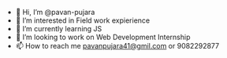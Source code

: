 - 👋 Hi, I’m @pavan-pujara
- 👀 I’m interested in Field work expierience
- 🌱 I’m currently learning JS
- 💞️ I’m looking to work on Web Development Internship
- 📫 How to reach me pavanpujara41@gmil.com or 9082292877

<!---
pavan-pujara/pavan-pujara is a ✨ special ✨ repository because its `README.md` (this file) appears on your GitHub profile.
You can click the Preview link to take a look at your changes.
--->
